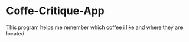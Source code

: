 # Coffe-Critique-App
This program helps me remember which coffee  i like and where they are located
